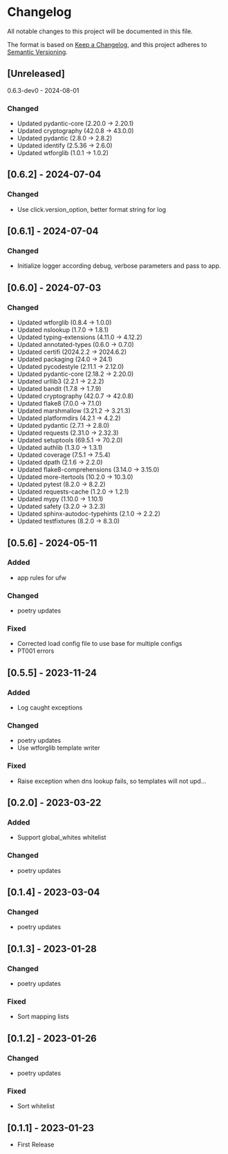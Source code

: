 <!-- markdownlint-configure-file { "MD024": false } -->
# Changelog

All notable changes to this project will be documented in this file.

The format is based on [Keep a Changelog](https://keepachangelog.com/en/1.1.0/),
and this project adheres to [Semantic Versioning](https://semver.org/spec/v2.0.0.html).

## [Unreleased]

0.6.3-dev0 - 2024-08-01

### Changed

- Updated pydantic-core (2.20.0 -> 2.20.1)
- Updated cryptography (42.0.8 -> 43.0.0)
- Updated pydantic (2.8.0 -> 2.8.2)
- Updated identify (2.5.36 -> 2.6.0)
- Updated wtforglib (1.0.1 -> 1.0.2)

## [0.6.2] - 2024-07-04

### Changed

- Use click.version_option, better format string for log

## [0.6.1] - 2024-07-04

### Changed

- Initialize logger according debug, verbose parameters and pass to app.

## [0.6.0] - 2024-07-03

### Changed

- Updated wtforglib (0.8.4 -> 1.0.0)
- Updated nslookup (1.7.0 -> 1.8.1)
- Updated typing-extensions (4.11.0 -> 4.12.2)
- Updated annotated-types (0.6.0 -> 0.7.0)
- Updated certifi (2024.2.2 -> 2024.6.2)
- Updated packaging (24.0 -> 24.1)
- Updated pycodestyle (2.11.1 -> 2.12.0)
- Updated pydantic-core (2.18.2 -> 2.20.0)
- Updated urllib3 (2.2.1 -> 2.2.2)
- Updated bandit (1.7.8 -> 1.7.9)
- Updated cryptography (42.0.7 -> 42.0.8)
- Updated flake8 (7.0.0 -> 7.1.0)
- Updated marshmallow (3.21.2 -> 3.21.3)
- Updated platformdirs (4.2.1 -> 4.2.2)
- Updated pydantic (2.7.1 -> 2.8.0)
- Updated requests (2.31.0 -> 2.32.3)
- Updated setuptools (69.5.1 -> 70.2.0)
- Updated authlib (1.3.0 -> 1.3.1)
- Updated coverage (7.5.1 -> 7.5.4)
- Updated dpath (2.1.6 -> 2.2.0)
- Updated flake8-comprehensions (3.14.0 -> 3.15.0)
- Updated more-itertools (10.2.0 -> 10.3.0)
- Updated pytest (8.2.0 -> 8.2.2)
- Updated requests-cache (1.2.0 -> 1.2.1)
- Updated mypy (1.10.0 -> 1.10.1)
- Updated safety (3.2.0 -> 3.2.3)
- Updated sphinx-autodoc-typehints (2.1.0 -> 2.2.2)
- Updated testfixtures (8.2.0 -> 8.3.0)

## [0.5.6] - 2024-05-11

### Added

- app rules for ufw

### Changed

- poetry updates

### Fixed

- Corrected load config file to use base for multiple configs
- PT001 errors


## [0.5.5] - 2023-11-24

### Added

- Log caught exceptions

### Changed

- poetry updates
- Use wtforglib template writer

### Fixed

- Raise exception when dns lookup fails, so templates will not upd…

## [0.2.0] - 2023-03-22

### Added

- Support global_whites whitelist

### Changed

- poetry updates

## [0.1.4] - 2023-03-04

### Changed

- poetry updates

## [0.1.3] - 2023-01-28

### Changed

- poetry updates

### Fixed

- Sort mapping lists


## [0.1.2] - 2023-01-26

### Changed

- poetry updates

### Fixed

- Sort whitelist

## [0.1.1] - 2023-01-23

- First Release
